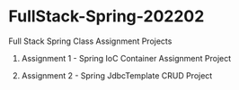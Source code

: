 # FullStack-Spring-202202
Full Stack Spring Class Assignment Projects

01. Assignment 1 - Spring IoC Container Assignment Project

02. Assignment 2 - Spring JdbcTemplate CRUD Project
